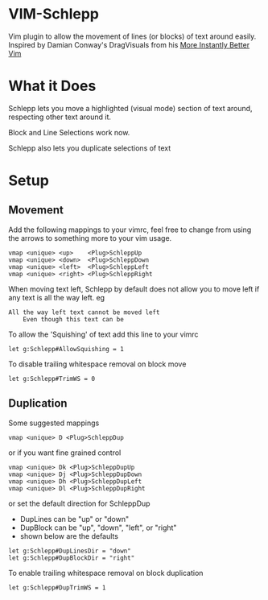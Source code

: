 VIM-Schlepp
===========
Vim plugin to allow the movement of lines (or blocks) of text around easily.
Inspired by Damian Conway's DragVisuals from his
[More Instantly Better Vim](http://programming.oreilly.com/2013/10/more-instantly-better-vim.html)

What it Does
============
Schlepp lets you move a highlighted (visual mode) section of text around,
respecting other text around it.

Block and Line Selections work now.

Schlepp also lets you duplicate selections of text

Setup
=====

Movement
--------
Add the following mappings to your vimrc, feel free to change from using the
arrows to something more to your vim usage.

```vimscript
vmap <unique> <up>    <Plug>SchleppUp
vmap <unique> <down>  <Plug>SchleppDown
vmap <unique> <left>  <Plug>SchleppLeft
vmap <unique> <right> <Plug>SchleppRight
```

When moving text left, Schlepp by default does not allow you to move left if any
text is all the way left. eg
```text
All the way left text cannot be moved left
    Even though this text can be
```
To allow the 'Squishing' of text add this line to your vimrc
```vimscript
let g:Schlepp#AllowSquishing = 1
```

To disable trailing whitespace removal on block move
```vimscript
let g:Schlepp#TrimWS = 0
```

Duplication
-----------
Some suggested mappings
```vimscript
vmap <unique> D <Plug>SchleppDup
```
or if you want fine grained control
```vimscript
vmap <unique> Dk <Plug>SchleppDupUp
vmap <unique> Dj <Plug>SchleppDupDown
vmap <unique> Dh <Plug>SchleppDupLeft
vmap <unique> Dl <Plug>SchleppDupRight
```
or set the default direction for SchleppDup
* DupLines can be "up" or "down"
* DupBlock can be "up", "down", "left", or "right"
* shown below are the defaults
```vimscript
let g:Schlepp#DupLinesDir = "down"
let g:Schlepp#DupBlockDir = "right"
```

To enable trailing whitespace removal on block duplication
```vimscript
let g:Schlepp#DupTrimWS = 1
```
